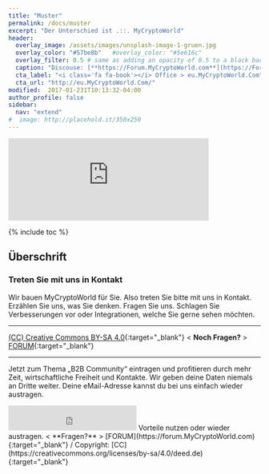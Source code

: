 ```yaml
---
title: "Muster"
permalink: /docs/muster
excerpt: "Der Unterschied ist .::. MyCryptoWorld"
header:
  overlay_image: /assets/images/unsplash-image-1-gruen.jpg
  overlay_color: "#57be8b"   #overlay_color: "#5e616c"
  overlay_filter: 0.5 # same as adding an opacity of 0.5 to a black background
  caption: "Discouse: [**https://Forum.MyCryptoWorld.com**](https://Forum.MyCryptoWorld.com){:target='_blank'}"
  cta_label: "<i class='fa fa-book'></i> Office > eu.MyCryptoWorld.Com"
  cta_url: "http://eu.MyCryptoWorld.Com/"
modified:  2017-01-231T10:13:32-04:00
author_profile: false
sidebar:
  nav: "extend"
#  image: http://placehold.it/350x250
---
```


<iframe class="ktv2" src="https://klicktipp.s3.amazonaws.com/userimages/27858/forms/21365/hffzmpxz8z0ca6.html" style="position:relative;display:inline-block;border:none;background:transparent none no-repeat scroll 0 0;margin:0;" width="400" height="165" scrolling="no"></iframe>

{% include toc %}

<!-- iframe class="ktv2" height="50" scrolling="no" src="https://klicktipp.s3.amazonaws.com/userimages/27858/forms/21366/hfgzmpxz8ze93a.html" style="position:relative;display:inline-block;border:none;background:transparent none no-repeat scroll 0 0;margin:0;" width="380"/ -->

## Überschrift

### Treten Sie mit uns in Kontakt

Wir bauen MyCryptoWorld für Sie. Also treten Sie bitte mit uns in Kontakt. Erzählen Sie uns, was Sie denken. Fragen Sie uns. Schlagen Sie Verbesserungen vor oder Integrationen, welche Sie gerne sehen möchten. 

---
[(CC) Creative Commons BY-SA 4.0](https://creativecommons.org/licenses/by-sa/4.0/deed.de){:target="_blank"} < **Noch Fragen?** > [FORUM](https://forum.MyCryptoWorld.com){:target="_blank"}

<script type="text/javascript" src="https://klicktipp.s3.amazonaws.com/userimages/27858/forms/21365/hffzmpxz8z0ca6.js"></script>

---

Jetzt zum Thema „B2B Community“ eintragen und profitieren durch mehr Zeit, wirtschaftliche Freiheit und Kontakte. Wir geben deine Daten niemals an Dritte weiter. Deine eMail-Adresse kannst du bei uns einfach wieder austragen.

<iframe class="ktv2" src="https://klicktipp.s3.amazonaws.com/userimages/27858/forms/59928/1dw8zmpxz8z84a3.html" 
style="position:relative;display:inline-block;border:none;background:transparent none no-repeat scroll 0 0;margin:0;" width="256" height="50" scrolling="no"></iframe> 
Vorteile nutzen oder wieder austragen.  < **Fragen?** > [FORUM](https://forum.MyCryptoWorld.com){:target="_blank"} / Copyright: [CC](https://creativecommons.org/licenses/by-sa/4.0/deed.de){:target="_blank"}

<!-- script>
  var x = new EmbedJS({
    element: document.getElementById('rawText'),
    videoJS: true,
    videoHeight: 300,
    videojsOptions: {
      preload: 'auto',
      poster: 'https://images.unsplash.com/photo-1443527216320-7e744084f5a7?dpr=2&fit=crop&fm=jpg&h=500&ixlib=rb-0.3.5&q=50&w=800'
    }
  });

  x.render();
</script -->

<!-- figure class="half">
    <a href="/assets/images/image-alignment-300x200.jpg"><img src="/assets/images/image-alignment-300x200.jpg"></a>
    <a href="/assets/images/image-alignment-300x200.jpg"><img src="/assets/images/image-alignment-300x200.jpg"></a>
    <figcaption>Beispiel mit zwei Bilder.</figcaption>
</figure -->


<!-- div id='discourse-comments'></div>

<script type="text/javascript">
  DiscourseEmbed = { discourseUrl: 'http://localhost:4000/',
                     discourseEmbedUrl: 'http://localhost:4000/year-archive/' };

  (function() {
    var d = document.createElement('script'); d.type = 'text/javascript'; d.async = true;
    d.src = DiscourseEmbed.discourseUrl + 'node_modules/embed-js/dist/embed.min.js';
    (document.getElementsByTagName('head')[0] || document.getElementsByTagName('body')[0]).appendChild(d);
  })();
</script -->

<!-- script type="text/javascript">
var x = new EmbedJS({
  element: document.getElementById('rawText'),
  videoJS: true,
  videoHeight: 300,
  videojsOptions: {
    preload: 'auto',
    poster: 'https://images.unsplash.com/photo-1443527216320-7e744084f5a7?dpr=2&fit=crop&fm=jpg&h=500&ixlib=rb-0.3.5&q=50&w=800'
  }
});

x.render();
</script -->

